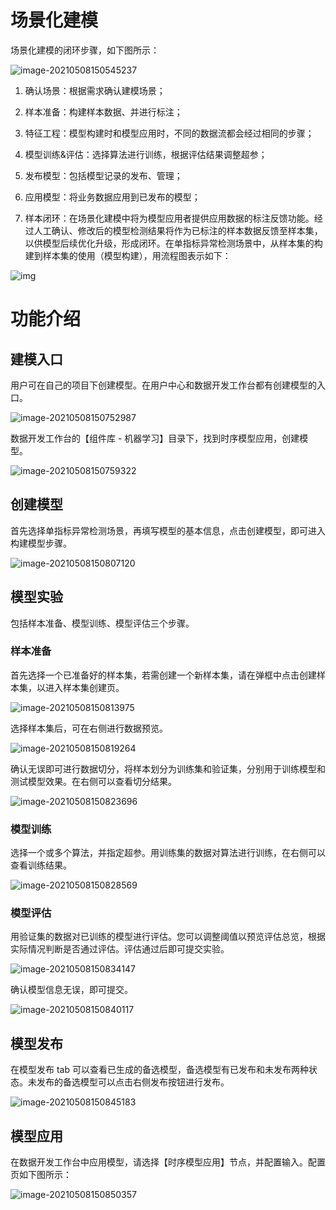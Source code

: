 #   场景化建模

场景化建模的闭环步骤，如下图所示： 

![image-20210508150545237](./assets/image-20210508150545237.png)

 

1)   确认场景：根据需求确认建模场景；

2)   样本准备：构建样本数据、并进行标注；

3)   特征工程：模型构建时和模型应用时，不同的数据流都会经过相同的步骤；

4)   模型训练&评估：选择算法进行训练，根据评估结果调整超参；

5)   发布模型：包括模型记录的发布、管理；

6)   应用模型：将业务数据应用到已发布的模型；

7)   样本闭环：在场景化建模中将为模型应用者提供应用数据的标注反馈功能。经过人工确认、修改后的模型检测结果将作为已标注的样本数据反馈至样本集，以供模型后续优化升级，形成闭环。在单指标异常检测场景中，从样本集的构建到样本集的使用（模型构建），用流程图表示如下：

![img](./assets/000.png)

# 功能介绍

## 建模入口

用户可在自己的项目下创建模型。在用户中心和数据开发工作台都有创建模型的入口。

![image-20210508150752987](./assets/image-20210508150752987.png)

 

数据开发工作台的【组件库 - 机器学习】目录下，找到时序模型应用，创建模型。

![image-20210508150759322](./assets/image-20210508150759322.png)

## 创建模型

首先选择单指标异常检测场景，再填写模型的基本信息，点击创建模型，即可进入构建模型步骤。

![image-20210508150807120](./assets/image-20210508150807120.png)

 

## 模型实验

包括样本准备、模型训练、模型评估三个步骤。

### 样本准备

首先选择一个已准备好的样本集，若需创建一个新样本集，请在弹框中点击创建样本集，以进入样本集创建页。

![image-20210508150813975](./assets/image-20210508150813975.png)

 

选择样本集后，可在右侧进行数据预览。

![image-20210508150819264](./assets/image-20210508150819264.png)

 

确认无误即可进行数据切分，将样本划分为训练集和验证集，分别用于训练模型和测试模型效果。在右侧可以查看切分结果。

![image-20210508150823696](./assets/image-20210508150823696.png)

### 模型训练

选择一个或多个算法，并指定超参。用训练集的数据对算法进行训练，在右侧可以查看训练结果。

![image-20210508150828569](./assets/image-20210508150828569.png)

### 模型评估

用验证集的数据对已训练的模型进行评估。您可以调整阈值以预览评估总览，根据实际情况判断是否通过评估。评估通过后即可提交实验。

![image-20210508150834147](./assets/image-20210508150834147.png)

确认模型信息无误，即可提交。

![image-20210508150840117](./assets/image-20210508150840117.png)

## 模型发布

在模型发布 tab 可以查看已生成的备选模型，备选模型有已发布和未发布两种状态。未发布的备选模型可以点击右侧发布按钮进行发布。

![image-20210508150845183](./assets/image-20210508150845183.png)

## 模型应用

在数据开发工作台中应用模型，请选择【时序模型应用】节点，并配置输入。配置页如下图所示：

![image-20210508150850357](./assets/image-20210508150850357.png)